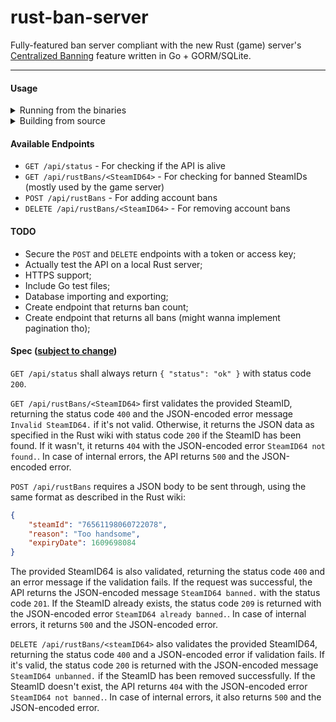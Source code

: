 # rust-ban-server
Fully-featured ban server compliant with the new Rust (game) server's [Centralized Banning](https://wiki.facepunch.com/rust/centralized-banning) feature written in Go + GORM/SQLite.

---

#### Usage

<details>
<summary>Running from the binaries</summary>

1. Download the [latest release](https://github.com/HeCorr/rust-ban-server/releases/latest) using a compatible binary for your system

2. Execute it: `./rust-ban-server`.
Available flags:
    - `-l` API listen address (default: `:4000`)
    - `-q` Quiet mode, omits HTTP log output.

</details>

<details>
<summary>Building from source</summary>

- **WIP**
    
</details>


#### Available Endpoints

- `GET /api/status` - For checking if the API is alive
- `GET /api/rustBans/<SteamID64>` - For checking for banned SteamIDs
(mostly used by the game server)
- `POST /api/rustBans` - For adding account bans
- `DELETE /api/rustBans/<SteamID64>` - For removing account bans


#### TODO
- Secure the `POST` and `DELETE` endpoints with a token or access key;
- Actually test the API on a local Rust server;
- HTTPS support;
- Include Go test files;
- Database importing and exporting;
- Create endpoint that returns ban count;
- Create endpoint that returns all bans (might wanna implement pagination tho);

#### Spec ([subject to change](https://youtu.be/YOEd19K9WZA?t=158))
`GET /api/status` shall always return `{ "status": "ok" }` with status code `200`.

`GET /api/rustBans/<SteamID64>` first validates the provided SteamID, returning the status code `400` and the JSON-encoded error message `Invalid SteamID64.` if it's not valid.
Otherwise, it returns the JSON data as specified in the Rust wiki with status code `200` if the SteamID has been found.
If it wasn't, it returns `404` with the JSON-encoded error `SteamID64 not found.`.
In case of internal errors, the API returns `500` and the JSON-encoded error.

`POST /api/rustBans` requires a JSON body to be sent through, using the same format as described in the Rust wiki:
```json
{
    "steamId": "76561198060722078",
    "reason": "Too handsome",
    "expiryDate": 1609698084
}
```
The provided SteamID64 is also validated, returning the status code `400` and an error message if the validation fails.
If the request was successful, the API returns the JSON-encoded message `SteamID64 banned.` with the status code `201`.
If the SteamID already exists, the status code `209` is returned with the JSON-encoded error `SteamID64 already banned.`.
In case of internal errors, it returns `500` and the JSON-encoded error.

`DELETE /api/rustBans/<steamID64>` also validates the provided SteamID64, returning the status code `400` and a JSON-encoded error if validation fails.
If it's valid, the status code `200` is returned with the JSON-encoded message `SteamID64 unbanned.` if the SteamID has been removed successfully.
If the SteamID doesn't exist, the API returns `404` with the JSON-encoded error `SteamID64 not banned.`.
In case of internal errors, it also returns `500` and the JSON-encoded error.